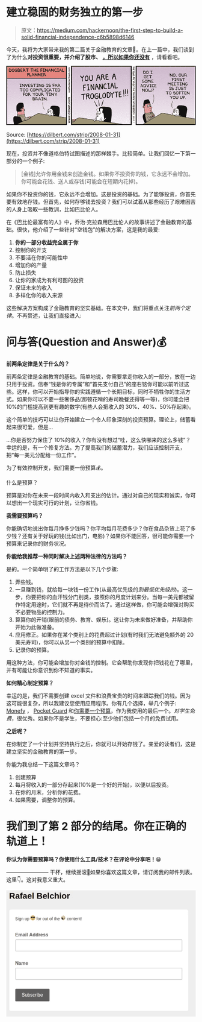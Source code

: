 # 建立稳固的财务独立的第一步

> 原文：<https://medium.com/hackernoon/the-first-step-to-build-a-solid-financial-independence-c6b5898d6146>

今天，我将为大家带来我的第二篇关于金融教育的文章🌌。在上一篇中，我们谈到了为什么**对投资很重要，并介绍了股市、** [**，所以如果你还没有**](https://hackernoon.com/engineer-invest-2019-ac0794469c31) ，请看看吧。

![](img/17359faa11f44fc5a5e42ace8ca0feea.png)

Source: [https://dilbert.com/strip/2008-01-31](https://dilbert.com/strip/2008-01-31)

现在，投资并不像道格伯特试图描述的那样棘手。比较简单。让我们回忆一下第一部分的一个例子:

> [金钱]允许你用金钱来创造金钱。如果你不投资你的钱，它永远不会增加。你可能会花钱、送人或存钱(可能会在短期内花掉)。

如果你不投资你的钱，它永远不会增加。这是投资的基础。为了能够投资，你首先要有效地存钱。但首先，如何存够钱去投资？我们可以试着从那些经历了艰难困苦的人身上吸取一些教训，比如巴比伦人。

在《巴比伦最富有的人》中，乔治·克拉森用巴比伦人的故事讲述了金融教育的基础。很快，他介绍了一些针对“空钱包”的解决方案，这是我的最爱:

1.  **你的一部分收益完全属于你**
2.  控制你的开支
3.  不要活在你的可能性中
4.  增加你的产量
5.  防止损失
6.  让你的家成为有利可图的投资
7.  保证未来的收入
8.  多样化你的收入来源

这些解决方案构成了金融教育的坚实基础。在本文中，我们将重点关注*前两个定律*。不再赘述，让我们直接进入:

# 问与答(Question and Answer)💰

**前两条定律是关于什么的？**

前两条定律是金融教育的基础。简单地说，你需要拿走你收入的一部分，放在一边只用于投资。信奉“钱是你的专属”和“首先支付自己”的座右铭你可能以前听过这些。这样，你可以开始指导你的实践遵循一个长期目标，同时不牺牲你的生活方式。如果你可以不要一些奢侈品(那顿花哨的寿司晚餐还得等一等)，你可能会把 10%的门槛提高到更有趣的数字(有些人会把收入的 30%、40%、50%存起来)。

这个简单的技巧可以让你开始建立一个令人印象深刻的投资预算。理论上，储蓄看起来很可爱，但是…

…你是否努力保住了 10%的收入？你有没有想过“哇，这么快哪来的这么多钱”？幸运的是，有一个修复方法。为了提高我们的储蓄潜力，我们应该控制开支，把“每一美元分配给一份工作”。

为了有效控制开支，我们需要一份预算💰。

什么是预算？

预算是对你在未来一段时间内收入和支出的估计。通过对自己的现实和诚实，你可以想出一个现实可行的计划，让你省钱。

**我需要预算吗？**

你能确切地说出你每月挣多少钱吗？你平均每月花费多少？你在食品杂货上花了多少钱？还有关于好玩的钱(比如出门，电影)？如果你不能回答，很可能你需要一个预算来记录你的财务状况。

**你能给我推荐一种同时解决上述两种法律的方法吗？**

是的。一个简单明了的工作方法是以下几个步骤:

1.  弄些钱。
2.  一旦赚到钱，就给每一块钱一份工作(从最高优先级的*到最低优先级的*)。这一步，你要把你的血汗钱分门别类，按照你的月度计划来分。当每一美元都被留作特定用途时，它们就不再是待价而沽了。通过这样做，你可能会增强对购买不必要物品的控制力。
3.  算算你的开销(眼前的债务、教育、娱乐)。这让你为未来做好准备，并帮助你开始为此做准备。
4.  应用修正。如果你在某个类别上的花费超过计划(有时我们无法避免额外的 20 美元寿司)，你可以从另一个类别的预算中扣除。
5.  记录你的预算。

用这种方法，你可能会增加你对金钱的控制。它会帮助你发现你把钱花在了哪里，并有可能让你意识到你不知道的事实。

**如何精心制定预算？**

幸运的是，我们不需要创建 excel 文件和浪费宝贵的时间来跟踪我们的钱。因为这可能很复杂，所以我建议您使用应用程序。你有几个选择，举几个例子: [Monefy](http://www.monefy.me/) ， [Pocket Guard](https://pocketguard.com/) 和[你需要一个预算](https://www.youneedabudget.com/)，作为我使用的最后一个。*对学生免费*，很优秀。如果你不是学生，不要担心:至少他们包括一个月的免费试用。

**之后呢？**

在你制定了一个计划并坚持执行之后，你就可以开始存钱了。亲爱的读者们，这是建立坚实的金融教育的第一步。

你能为我总结一下这篇文章吗？

1.  创建预算
2.  每月将收入的一部分存起来(10%是一个好的开始)，以便以后投资。
3.  在你的月末，分析你的花费。
4.  如果需要，调整你的预算。

# 我们到了第 2 部分的结尾。你在正确的轨道上！

**你认为你需要预算吗？你使用什么工具/技术？在评论中分享吧！**😁

————————
干杯，继续摇滚💪如果你喜欢这篇文章，请订阅我的邮件列表。
这里👇。这对我意义重大。

[![](img/b802eda461e56087a1ffff179f0e2459.png)](http://eepurl.com/go_uUD)